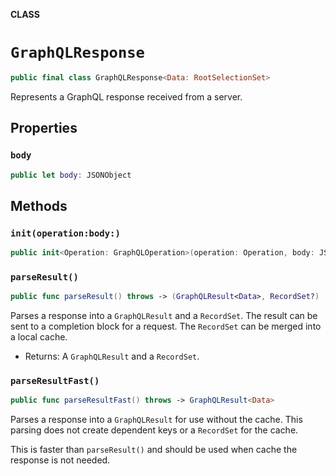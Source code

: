 **CLASS**

# `GraphQLResponse`

```swift
public final class GraphQLResponse<Data: RootSelectionSet>
```

Represents a GraphQL response received from a server.

## Properties
### `body`

```swift
public let body: JSONObject
```

## Methods
### `init(operation:body:)`

```swift
public init<Operation: GraphQLOperation>(operation: Operation, body: JSONObject) where Operation.Data == Data
```

### `parseResult()`

```swift
public func parseResult() throws -> (GraphQLResult<Data>, RecordSet?)
```

Parses a response into a `GraphQLResult` and a `RecordSet`.
The result can be sent to a completion block for a request.
The `RecordSet` can be merged into a local cache.
- Returns: A `GraphQLResult` and a `RecordSet`.

### `parseResultFast()`

```swift
public func parseResultFast() throws -> GraphQLResult<Data>
```

Parses a response into a `GraphQLResult` for use without the cache. This parsing does not
create dependent keys or a `RecordSet` for the cache.

This is faster than `parseResult()` and should be used when cache the response is not needed.
